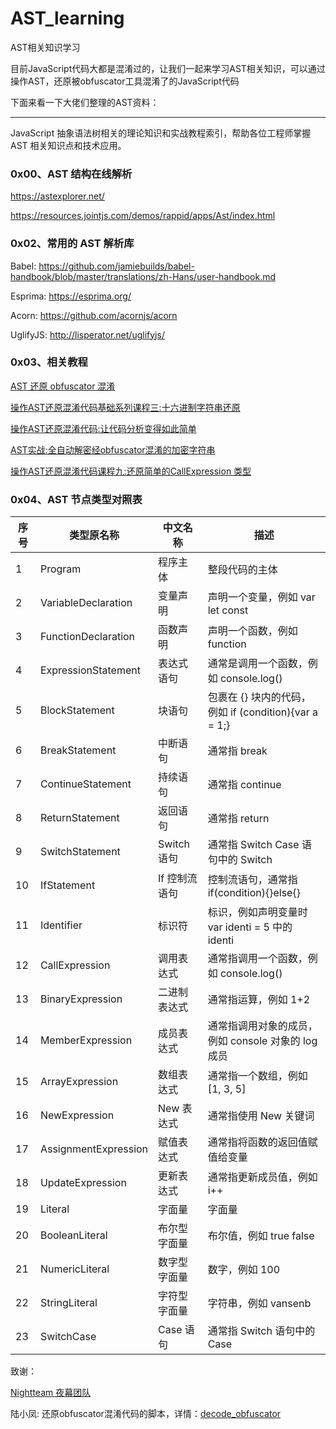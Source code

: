 # AST_learning

AST相关知识学习

目前JavaScript代码大都是混淆过的，让我们一起来学习AST相关知识，可以通过操作AST，还原被obfuscator工具混淆了的JavaScript代码


下面来看一下大佬们整理的AST资料：


--- 


JavaScript 抽象语法树相关的理论知识和实战教程索引，帮助各位工程师掌握 AST 相关知识点和技术应用。


### 0x00、AST 结构在线解析

https://astexplorer.net/

https://resources.jointjs.com/demos/rappid/apps/Ast/index.html



### 0x02、常用的 AST 解析库

Babel: https://github.com/jamiebuilds/babel-handbook/blob/master/translations/zh-Hans/user-handbook.md

Esprima: https://esprima.org/

Acorn: https://github.com/acornjs/acorn

UglifyJS: http://lisperator.net/uglifyjs/


### 0x03、相关教程

[AST 还原 obfuscator 混淆](https://blog.csdn.net/zhao_5352269/article/details/106492177)

[操作AST还原混淆代码基础系列课程三:十六进制字符串还原](https://mp.weixin.qq.com/s/bB3lF5mg1wJEYEBfBPjG3g)

[操作AST还原混淆代码:让代码分析变得如此简单](https://mp.weixin.qq.com/s/Iy4gaUCfb76Km7ZdOFNS9w)

[AST实战:全自动解密经obfuscator混淆的加密字符串](https://mp.weixin.qq.com/s/L4FOxc7fwKB7bq0eQb2r9g)

[操作AST还原混淆代码课程九:还原简单的CallExpression 类型](https://mp.weixin.qq.com/s/CI9I4D3aJUoGUvud1uFj7w)


### 0x04、AST 节点类型对照表

| 序号 | 类型原名称           | 中文名称      | 描述                                                  |
| ---- | -------------------- | ------------- | ----------------------------------------------------- |
| 1    | Program              | 程序主体      | 整段代码的主体                                        |
| 2    | VariableDeclaration  | 变量声明      | 声明一个变量，例如 var let const                      |
| 3    | FunctionDeclaration  | 函数声明      | 声明一个函数，例如 function                           |
| 4    | ExpressionStatement  | 表达式语句    | 通常是调用一个函数，例如 console.log()                |
| 5    | BlockStatement       | 块语句        | 包裹在 {} 块内的代码，例如 if (condition){var a = 1;} |
| 6    | BreakStatement       | 中断语句      | 通常指 break                                          |
| 7    | ContinueStatement    | 持续语句      | 通常指 continue                                       |
| 8    | ReturnStatement      | 返回语句      | 通常指 return                                         |
| 9    | SwitchStatement      | Switch 语句   | 通常指 Switch Case 语句中的 Switch                    |
| 10   | IfStatement          | If 控制流语句 | 控制流语句，通常指 if(condition){}else{}              |
| 11   | Identifier           | 标识符        | 标识，例如声明变量时 var identi = 5 中的 identi       |
| 12   | CallExpression       | 调用表达式    | 通常指调用一个函数，例如 console.log()                |
| 13   | BinaryExpression     | 二进制表达式  | 通常指运算，例如 1+2                                  |
| 14   | MemberExpression     | 成员表达式    | 通常指调用对象的成员，例如 console 对象的 log 成员    |
| 15   | ArrayExpression      | 数组表达式    | 通常指一个数组，例如 [1, 3, 5]                        |
| 16   | NewExpression        | New 表达式    | 通常指使用 New 关键词                                 |
| 17   | AssignmentExpression | 赋值表达式    | 通常指将函数的返回值赋值给变量                        |
| 18   | UpdateExpression     | 更新表达式    | 通常指更新成员值，例如 i++                            |
| 19   | Literal              | 字面量        | 字面量                                |
| 20   | BooleanLiteral       | 布尔型字面量  | 布尔值，例如 true false                               |
| 21   | NumericLiteral       | 数字型字面量  | 数字，例如 100                                        |
| 22   | StringLiteral        | 字符型字面量  | 字符串，例如 vansenb                                  |
| 23   | SwitchCase           | Case 语句     | 通常指 Switch 语句中的 Case                           |

> 


致谢：

[Nightteam 夜幕团队](https://github.com/NightTeam)

陆小凤: 还原obfuscator混淆代码的脚本，详情：[decode_obfuscator](./obfuscator)



